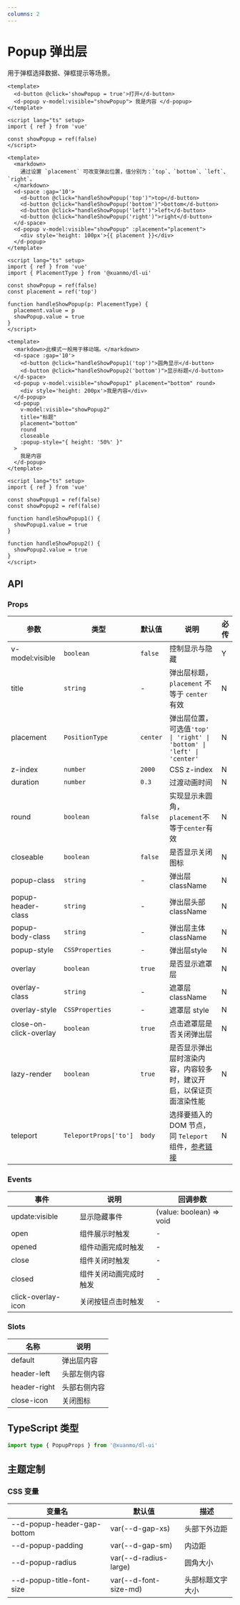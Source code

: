 ```yaml
---
columns: 2
---
```


# Popup 弹出层

用于弹框选择数据、弹框提示等场景。

```vue playground=2vujmjd title=基础用法
<template>
  <d-button @click='showPopup = true'>打开</d-button>
  <d-popup v-model:visible="showPopup"> 我是内容 </d-popup>
</template>

<script lang="ts" setup>
import { ref } from 'vue'

const showPopup = ref(false)
</script>
```

```vue playground=2pfsnni title=弹出位置
<template>
  <markdown>
    通过设置 `placement` 可改变弹出位置，值分别为：`top`、`bottom`、`left`、`right`。
  </markdown>
  <d-space :gap='10'>
    <d-button @click="handleShowPopup('top')">top</d-button>
    <d-button @click="handleShowPopup('bottom')">bottom</d-button>
    <d-button @click="handleShowPopup('left')">left</d-button>
    <d-button @click="handleShowPopup('right')">right</d-button>
  </d-space>
  <d-popup v-model:visible="showPopup" :placement="placement">
    <div style='height: 100px'>{{ placement }}</div>
  </d-popup>
</template>

<script lang="ts" setup>
import { ref } from 'vue'
import { PlacementType } from '@xuanmo/dl-ui'

const showPopup = ref(false)
const placement = ref('top')

function handleShowPopup(p: PlacementType) {
  placement.value = p
  showPopup.value = true
}
</script>
```

```vue playground=326846 title=其他设置
<template>
  <markdown>此模式一般用于移动端。</markdown>
  <d-space :gap='10'>
    <d-button @click="handleShowPopup1('top')">圆角显示</d-button>
    <d-button @click="handleShowPopup2('bottom')">显示标题</d-button>
  </d-space>
  <d-popup v-model:visible="showPopup1" placement="bottom" round>
    <div style='height: 200px'>我是内容</div>
  </d-popup>
  <d-popup
    v-model:visible="showPopup2"
    title="标题"
    placement="bottom"
    round
    closeable
    :popup-style="{ height: '50%' }"
  >
    我是内容
  </d-popup>
</template>

<script lang="ts" setup>
import { ref } from 'vue'

const showPopup1 = ref(false)
const showPopup2 = ref(false)

function handleShowPopup1() {
  showPopup1.value = true
}

function handleShowPopup2() {
  showPopup2.value = true
}
</script>
```

## API

### Props

|参数|类型|默认值|说明|必传|
|----|---|-----|---|----|
|v-model:visible|`boolean`|`false`|控制显示与隐藏|Y|
|title|`string`|-|弹出层标题，`placement` 不等于 `center` 有效|N|
|placement|`PositionType`|`center`|弹出层位置，可选值`'top' \| 'right' \| 'bottom' \| 'left' \| 'center'`|N|
|z-index|`number`|`2000`|CSS z-index|N|
|duration|`number`|`0.3`|过渡动画时间|N|
|round|`boolean`|`false`|实现显示未圆角，`placement`不等于`center`有效|N|
|closeable|`boolean`|`false`|是否显示关闭图标|N|
|popup-class|`string`|-|弹出层 className|N|
|popup-header-class|`string`|-|弹出层头部 className|N|
|popup-body-class|`string`|-|弹出层主体 className|N|
|popup-style|`CSSProperties`|-|弹出层style|N|
|overlay|`boolean`|`true`|是否显示遮罩层|N|
|overlay-class|`string`|-|遮罩层 className|N|
|overlay-style|`CSSProperties`|-|遮罩层 style|N|
|close-on-click-overlay|`boolean`|`true`|点击遮罩层是否关闭弹出层|N|
|lazy-render|`boolean`|`true`|是否显示弹出层时渲染内容，内容较多时，建议开启，以保证页面渲染性能|N|
|teleport|`TeleportProps['to']`|`body`|选择要插入的 DOM 节点，同 `Teleport` 组件，[参考链接](https://staging-cn.vuejs.org/guide/built-ins/teleport.html#basic-usage) |N|

### Events

|事件|说明|回调参数|
|---|----|-------|
|update:visible|显示隐藏事件|(value: boolean) => void|
|open|组件展示时触发|-|
|opened|组件动画完成时触发|-|
|close|组件关闭时触发|-|
|closed|组件关闭动画完成时触发|-|
|click-overlay-icon|关闭按钮点击时触发|-|

### Slots

|名称|说明|
|---|----|
|default|弹出层内容|
|header-left|头部左侧内容|
|header-right|头部右侧内容|
|close-icon|关闭图标|

## TypeScript 类型

```typescript
import type { PopupProps } from '@xuanmo/dl-ui'
```

## 主题定制

### CSS 变量

|变量名|默认值|描述|
|-----|-----|----|
|--d-popup-header-gap-bottom|var(--d-gap-xs)|头部下外边距|
|--d-popup-padding|var(--d-gap-sm)|内边距|
|--d-popup-radius|var(--d-radius-large)|圆角大小|
|--d-popup-title-font-size|var(--d-font-size-md)|头部标题文字大小|
